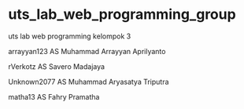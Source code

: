 # uts_lab_web_programming_group
uts lab web programming kelompok 3

arrayyan123 AS Muhammad Arrayyan Aprilyanto

rVerkotz AS Savero Madajaya

Unknown2077 AS Muhammad Aryasatya Triputra

matha13 AS Fahry Pramatha
